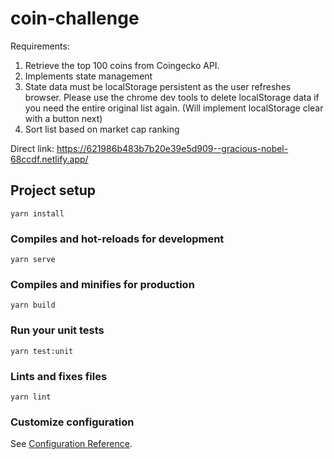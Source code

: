 # coin-challenge

Requirements:
1. Retrieve the top 100 coins from Coingecko API.
2. Implements state management
3. State data must be localStorage persistent as the user refreshes browser. Please use the chrome dev tools to delete localStorage data if you need the entire original list again. (Will implement localStorage clear with a button next)
4. Sort list based on market cap ranking 


Direct link: https://621986b483b7b20e39e5d909--gracious-nobel-68ccdf.netlify.app/

## Project setup
```
yarn install
```

### Compiles and hot-reloads for development
```
yarn serve
```

### Compiles and minifies for production
```
yarn build
```

### Run your unit tests
```
yarn test:unit
```

### Lints and fixes files
```
yarn lint
```

### Customize configuration
See [Configuration Reference](https://cli.vuejs.org/config/).
